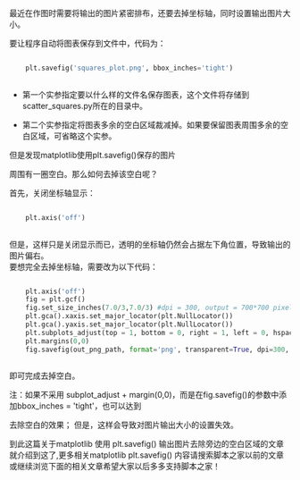 最近在作图时需要将输出的图片紧密排布，还要去掉坐标轴，同时设置输出图片大小。  

要让程序自动将图表保存到文件中，代码为：  

```python

    plt.savefig('squares_plot.png', bbox_inches='tight')
    
```

  * 第一个实参指定要以什么样的文件名保存图表，这个文件将存储到scatter_squares.py所在的目录中。   

  * 第二个实参指定将图表多余的空白区域裁减掉。如果要保留图表周围多余的空白区域，可省略这个实参。   

但是发现matplotlib使用plt.savefig()保存的图片

周围有一圈空白。那么如何去掉该空白呢？

首先，关闭坐标轴显示：

```python

    plt.axis('off')
    
```

但是，这样只是关闭显示而已，透明的坐标轴仍然会占据左下角位置，导致输出的图片偏右。  
要想完全去掉坐标轴，需要改为以下代码：

```python

    plt.axis('off')
    fig = plt.gcf()
    fig.set_size_inches(7.0/3,7.0/3) #dpi = 300, output = 700*700 pixels
    plt.gca().xaxis.set_major_locator(plt.NullLocator())
    plt.gca().yaxis.set_major_locator(plt.NullLocator())
    plt.subplots_adjust(top = 1, bottom = 0, right = 1, left = 0, hspace = 0, wspace = 0)
    plt.margins(0,0)
    fig.savefig(out_png_path, format='png', transparent=True, dpi=300, pad_inches = 0)
    
```

即可完成去掉空白。

注：如果不采用 subplot_adjust + margin(0,0)，而是在fig.savefig()的参数中添加bbox_inches =
'tight'，也可以达到

去除空白的效果； 但是，这样会导致对图片输出大小的设置失效。  

到此这篇关于matplotlib 使用 plt.savefig() 输出图片去除旁边的空白区域的文章就介绍到这了,更多相关matplotlib
plt.savefig() 内容请搜索脚本之家以前的文章或继续浏览下面的相关文章希望大家以后多多支持脚本之家！

